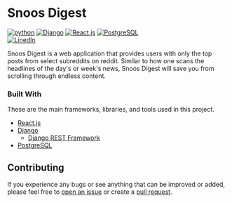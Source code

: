 # Snoos Digest
<a href="https://github.com/PeterBohai/snoosdigest/blob/main/requirements.txt">
  <img alt="python" src="https://img.shields.io/badge/python-v3.9.6-blue"></a>
<a href="https://github.com/PeterBohai/snoosdigest/blob/main/requirements.txt">
  <img alt="Django" src="https://img.shields.io/badge/Django-v4.0.3-success"></a>
<a href="https://github.com/PeterBohai/snoosdigest/blob/main/frontend/package.json">
  <img alt="React.js" src="https://img.shields.io/badge/React.js-^18.0.0-61dafb"></a>
<a href="https://www.postgresql.org/">
  <img alt="PostgreSQL" src="https://img.shields.io/badge/PostgreSQL-316192?logo=postgresql&logoColor=white"></a>
<br/>
<a href="https://www.linkedin.com/in/peterbohai">
  <img alt="LinedIn" src="https://img.shields.io/badge/LinkedIn-0077B5?logo=linkedin&logoColor=white"></a>

Snoos Digest is a web application that provides users with only the top posts from select subreddits on reddit.
Similar to how one scans the headlines of the day's or week's news, Snoos Digest will save you from scrolling through endless content.

### Built With
These are the main frameworks, libraries, and tools used in this project.

- [React.js](https://reactjs.org/)
- [Django](https://www.djangoproject.com/)
  - [Django REST Framework](https://www.django-rest-framework.org/)
- [PostgreSQL](https://www.postgresql.org/)

## Contributing
If you experience any bugs or see anything that can be improved or added, please feel free to [open an issue](https://github.com/PeterBohai/snoosdigest/issues) or create a [pull request](https://github.com/PeterBohai/snoosdigest/pulls).
